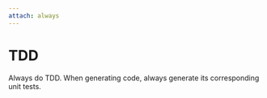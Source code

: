 ```yaml
---
attach: always
---
```


# TDD

Always do TDD. When generating code, always generate its corresponding unit tests.
